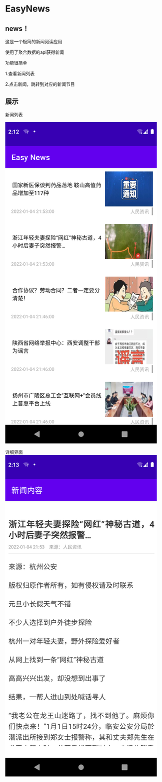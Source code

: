 # EasyNews
## news！
这是一个极简的新闻阅读应用

使用了聚合数据的api获得新闻

功能很简单

1.查看新闻列表

2.点击新闻，跳转到对应的新闻节目

## 展示

新闻列表

![avatar](pic/1.png)


详细界面
![avatar](pic/2.png)
